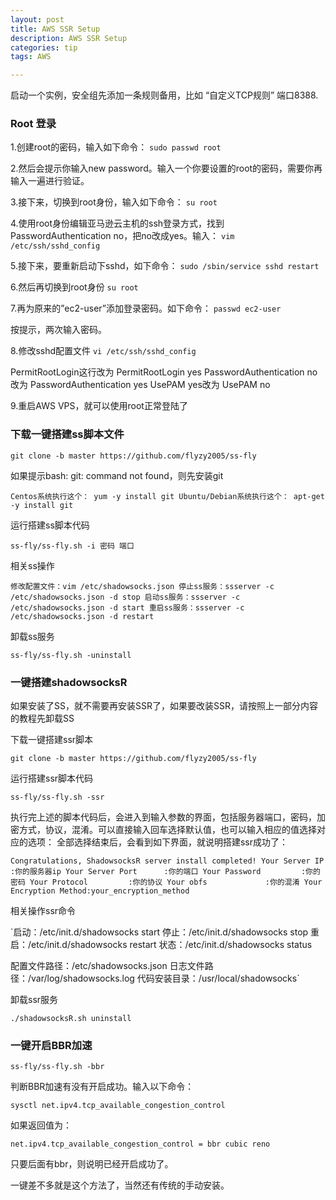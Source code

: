 ```yaml
---
layout: post
title: AWS SSR Setup
description: AWS SSR Setup
categories: tip
tags: AWS

---
```

启动一个实例，安全组先添加一条规则备用，比如 “自定义TCP规则” 端口8388.

### Root 登录
1.创建root的密码，输入如下命令：
`sudo passwd root`

2.然后会提示你输入new password。输入一个你要设置的root的密码，需要你再输入一遍进行验证。


3.接下来，切换到root身份，输入如下命令：
`su root`

4.使用root身份编辑亚马逊云主机的ssh登录方式，找到 PasswordAuthentication no，把no改成yes。输入：
`vim /etc/ssh/sshd_config`

5.接下来，要重新启动下sshd，如下命令：
`sudo /sbin/service sshd restart`

6.然后再切换到root身份
`su root`

7.再为原来的”ec2-user”添加登录密码。如下命令：
`passwd ec2-user`

按提示，两次输入密码。

8.修改sshd配置文件
`vi /etc/ssh/sshd_config`

PermitRootLogin这行改为
PermitRootLogin yes
PasswordAuthentication no改为
PasswordAuthentication yes
UsePAM yes改为
UsePAM no

9.重启AWS VPS，就可以使用root正常登陆了

### 下载一键搭建ss脚本文件

`git clone -b master https://github.com/flyzy2005/ss-fly`

如果提示bash: git: command not found，则先安装git

`Centos系统执行这个： yum -y install git
Ubuntu/Debian系统执行这个： apt-get -y install git`

运行搭建ss脚本代码

`ss-fly/ss-fly.sh -i 密码 端口`

相关ss操作

`修改配置文件：vim /etc/shadowsocks.json
停止ss服务：ssserver -c /etc/shadowsocks.json -d stop
启动ss服务：ssserver -c /etc/shadowsocks.json -d start
重启ss服务：ssserver -c /etc/shadowsocks.json -d restart`

卸载ss服务

`ss-fly/ss-fly.sh -uninstall`

### 一键搭建shadowsocksR
如果安装了SS，就不需要再安装SSR了，如果要改装SSR，请按照上一部分内容的教程先卸载SS

下载一键搭建ssr脚本

`git clone -b master https://github.com/flyzy2005/ss-fly`

运行搭建ssr脚本代码

`ss-fly/ss-fly.sh -ssr`

执行完上述的脚本代码后，会进入到输入参数的界面，包括服务器端口，密码，加密方式，协议，混淆。可以直接输入回车选择默认值，也可以输入相应的值选择对应的选项：
全部选择结束后，会看到如下界面，就说明搭建ssr成功了：

`Congratulations, ShadowsocksR server install completed!
Your Server IP        :你的服务器ip
Your Server Port      :你的端口
Your Password         :你的密码
Your Protocol         :你的协议
Your obfs             :你的混淆
Your Encryption Method:your_encryption_method`

相关操作ssr命令

`启动：/etc/init.d/shadowsocks start
停止：/etc/init.d/shadowsocks stop
重启：/etc/init.d/shadowsocks restart
状态：/etc/init.d/shadowsocks status

配置文件路径：/etc/shadowsocks.json
日志文件路径：/var/log/shadowsocks.log
代码安装目录：/usr/local/shadowsocks`

卸载ssr服务

`./shadowsocksR.sh uninstall`

### 一键开启BBR加速

`ss-fly/ss-fly.sh -bbr`

判断BBR加速有没有开启成功。输入以下命令：

`sysctl net.ipv4.tcp_available_congestion_control`

如果返回值为：

`net.ipv4.tcp_available_congestion_control = bbr cubic reno`

只要后面有bbr，则说明已经开启成功了。

一键差不多就是这个方法了，当然还有传统的手动安装。


